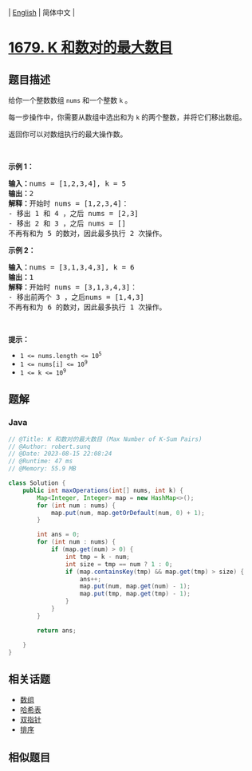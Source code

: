 
| [English](README_EN.md) | 简体中文 |

# [1679. K 和数对的最大数目](https://leetcode.cn//problems/max-number-of-k-sum-pairs/)

## 题目描述

<p>给你一个整数数组 <code>nums</code> 和一个整数 <code>k</code> 。</p>

<p>每一步操作中，你需要从数组中选出和为 <code>k</code> 的两个整数，并将它们移出数组。</p>

<p>返回你可以对数组执行的最大操作数。</p>

<p> </p>

<p><strong>示例 1：</strong></p>

<pre>
<strong>输入：</strong>nums = [1,2,3,4], k = 5
<strong>输出：</strong>2
<strong>解释：</strong>开始时 nums = [1,2,3,4]：
- 移出 1 和 4 ，之后 nums = [2,3]
- 移出 2 和 3 ，之后 nums = []
不再有和为 5 的数对，因此最多执行 2 次操作。</pre>

<p><strong>示例 2：</strong></p>

<pre>
<strong>输入：</strong>nums = [3,1,3,4,3], k = 6
<strong>输出：</strong>1
<strong>解释：</strong>开始时 nums = [3,1,3,4,3]：
- 移出前两个 3 ，之后nums = [1,4,3]
不再有和为 6 的数对，因此最多执行 1 次操作。</pre>

<p> </p>

<p><strong>提示：</strong></p>

<ul>
	<li><code>1 <= nums.length <= 10<sup>5</sup></code></li>
	<li><code>1 <= nums[i] <= 10<sup>9</sup></code></li>
	<li><code>1 <= k <= 10<sup>9</sup></code></li>
</ul>


## 题解


### Java

```Java
// @Title: K 和数对的最大数目 (Max Number of K-Sum Pairs)
// @Author: robert.sunq
// @Date: 2023-08-15 22:08:24
// @Runtime: 47 ms
// @Memory: 55.9 MB

class Solution {
    public int maxOperations(int[] nums, int k) {
        Map<Integer, Integer> map = new HashMap<>();
        for (int num : nums) {
            map.put(num, map.getOrDefault(num, 0) + 1);
        }

        int ans = 0;
        for (int num : nums) {
            if (map.get(num) > 0) {
                int tmp = k - num;
                int size = tmp == num ? 1 : 0;
                if (map.containsKey(tmp) && map.get(tmp) > size) {
                    ans++;
                    map.put(num, map.get(num) - 1);
                    map.put(tmp, map.get(tmp) - 1);
                }
            }
        }

        return ans;

    }
}
```



## 相关话题

- [数组](https://leetcode.cn//tag/array)
- [哈希表](https://leetcode.cn//tag/hash-table)
- [双指针](https://leetcode.cn//tag/two-pointers)
- [排序](https://leetcode.cn//tag/sorting)

## 相似题目



